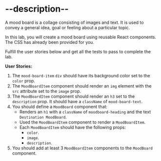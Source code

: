 # --description--

A mood board is a collage consisting of images and text. It is used to convey a general idea, goal or feeling about a particular topic.

In this lab, you will create a mood board using reusable React components. The CSS has already been provided for you.

Fulfill the user stories below and get all the tests to pass to complete the lab.

**User Stories:**

1. The `mood-board-item` `div` should have its background color set to the `color` prop.
2. The `MoodBoardItem` component should render an `img` element with the `src` attribute set to the `image` prop.
3. The `MoodBoardItem` component should render an `h3` set to the `description` prop. It should have a `className` of `mood-board-text`.
4. You should define a `MoodBoard` component that:
    - Renders an `h1` with a `className` of `moodboard-heading` and the text `Destination MoodBoard`.
    - Used the `MoodBoardItem` component to render a `MoodBoardItem`. 
    - Each `MoodBoardItem` should have the following props:
        - `color`.
        - `image`.
        - `description`.
5. You should add at least 3 `MoodBoardItem` components to the `MoodBoard` component.
